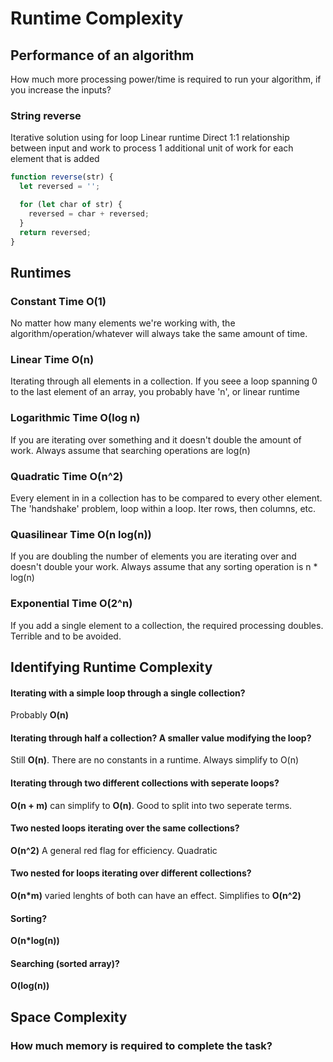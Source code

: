 # Runtime Complexity

## Performance of an algorithm
How much more processing power/time is required to run your algorithm, if you increase the inputs?

### String reverse
Iterative solution using for loop
Linear runtime
Direct 1:1 relationship between input and work to process
1 additional unit of work for each element that is added
```javascript
function reverse(str) {
  let reversed = '';

  for (let char of str) {
    reversed = char + reversed;
  }
  return reversed;
}
```

## Runtimes

### Constant Time O(1)
No matter how many elements we're working with, the algorithm/operation/whatever will always take the same amount of time.

### Linear Time O(n)
Iterating through all elements in a collection. If you seee a loop spanning 0 to the last element of an array, you probably have 'n', or linear runtime

### Logarithmic Time O(log n)
If you are iterating over something and it doesn't double the amount of work. Always assume that searching operations are log(n)

### Quadratic Time O(n^2)
Every element in in a collection has to be compared to every other element. The 'handshake' problem, loop within a loop. Iter rows, then columns, etc.

### Quasilinear Time O(n log(n))
If you are doubling the number of elements you are iterating over and doesn't double your work. Always assume that any sorting operation is n * log(n)

### Exponential Time O(2^n)
If you add a single element to a collection, the required processing doubles. Terrible and to be avoided.

## Identifying Runtime Complexity

#### Iterating with a simple loop through a single collection?
Probably **O(n)**

#### Iterating through half a collection? A smaller value modifying the loop?
Still **O(n)**. There are no constants in a runtime. Always simplify to O(n)

#### Iterating through two different collections with seperate loops?
**O(n + m)** can simplify to **O(n)**. Good to split into two seperate terms.

#### Two nested loops iterating over the same collections?
**O(n^2)** A general red flag for efficiency. Quadratic 

#### Two nested for loops iterating over different collections?
**O(n*m)** varied lenghts of both can have an effect. Simplifies to **O(n^2)**

#### Sorting?
**O(n*log(n))**

#### Searching (sorted array)?
**O(log(n))**


## Space Complexity
### How much memory is required to complete the task?
